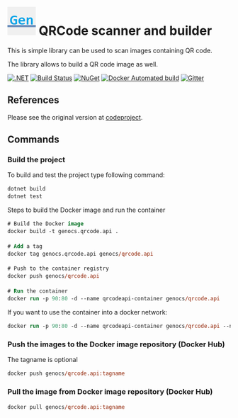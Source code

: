 ![QRCode Library](https://raw.githubusercontent.com/genocs/clean-architecture-template/master/images/genocs-icon.png) QRCode scanner and builder
=========

This is simple library can be used to scan images containing QR code.

The library allows to build a QR code image as well.



[![.NET](https://github.com/Genocs/qrcode/actions/workflows/dotnet.yml/badge.svg?branch=master)](https://github.com/Genocs/qrcode/actions/workflows/dotnet.yml) [![Build Status](https://travis-ci.com/Genocs/qrcode.svg?branch=master)](https://travis-ci.com/Genocs/qrcode) <a href="https://www.nuget.org/packages/Genocs.QRCodeLibrary/" rel="Genocs.QRCodeLibrary">![NuGet](https://buildstats.info/nuget/genocs.qrcodelibrary)</a> <a href="https://hub.docker.com/repository/docker/genocs/qrcode.api/" rel="Genocs.QRCodeLibrary">![Docker Automated build](https://img.shields.io/docker/automated/genocs/qrcode.api)</a> [![Gitter](https://img.shields.io/badge/chat-on%20gitter-blue.svg)](https://gitter.im/genocs/)



## References

Please see the original version at [codeproject](https://www.codeproject.com/Articles/1250071/QR-Code-Encoder-and-Decoder-NET-Framework-Standard/).

## Commands

###  Build the project

To build and test the project type following command:

```ps
dotnet build
dotnet test
```

Steps to build the Docker image and run the container

```ps
# Build the Docker image
docker build -t genocs.qrcode.api .

# Add a tag
docker tag genocs.qrcode.api genocs/qrcode.api

# Push to the container registry
docker push genocs/qrcode.api

# Run the container 
docker run -p 90:80 -d --name qrcodeapi-container genocs/qrcode.api
```

If you want to use the container into a docker network:

``` ps
docker run -p 90:80 -d --name qrcodeapi-container genocs/qrcode.api --network genocs-network
```

###  Push the images to the Docker image repository (Docker Hub)

The tagname is optional

``` ps
docker push genocs/qrcode.api:tagname
```

### Pull the image from Docker image repository (Docker Hub)

``` ps
docker pull genocs/qrcode.api:tagname
```
